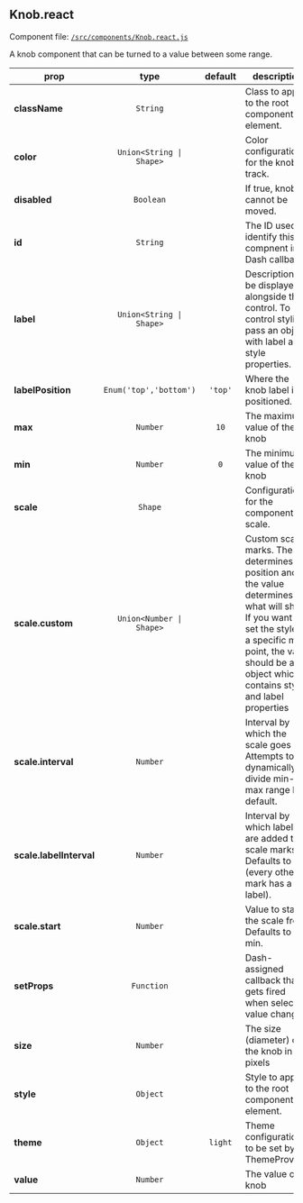 
## Knob.react

Component file: [`/src/components/Knob.react.js`](/src/components/Knob.react.js)

A knob component that can be turned
to a value between some range.

prop | type | default | description
---- | :----: | :-------: | -----------
**className** | `String` |  | Class to apply to the root component element.
**color** | `Union<String \| Shape>` |  | Color configuration for the knob's track.
**disabled** | `Boolean` |  | If true, knob cannot be moved.
**id** | `String` |  | The ID used to identify this compnent in Dash callbacks
**label** | `Union<String \| Shape>` |  | Description to be displayed alongside the control. To control styling, pass an object with label and style properties.
**labelPosition** | `Enum('top','bottom')` | `'top'` | Where the knob label is positioned.
**max** | `Number` | `10` | The maximum value of the knob
**min** | `Number` | `0` | The minimum value of the knob
**scale** | `Shape` |  | Configuration for the component scale.
**scale.custom** | `Union<Number \| Shape>` |  | Custom scale marks. The key determines the position and the value determines what will show. If you want to set the style of a specific mark point, the value should be an object which contains style and label properties
**scale.interval** | `Number` |  | Interval by which the scale goes up. Attempts to dynamically divide min-max range by default.
**scale.labelInterval** | `Number` |  | Interval by which labels are added to scale marks. Defaults to 2 (every other mark has a label).
**scale.start** | `Number` |  | Value to start the scale from. Defaults to min.
**setProps** | `Function` |  | Dash-assigned callback that gets fired when selected value changes.
**size** | `Number` |  | The size (diameter) of the knob in pixels
**style** | `Object` |  | Style to apply to the root component element.
**theme** | `Object` | `light` | Theme configuration to be set by a ThemeProvider
**value** | `Number` |  | The value of knob
